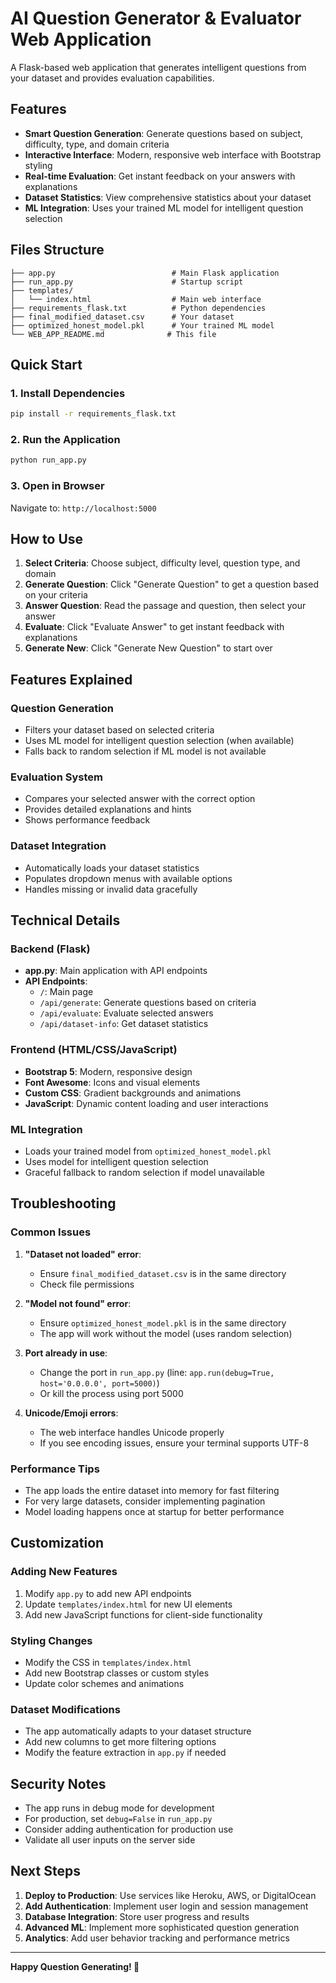 # AI Question Generator & Evaluator Web Application

A Flask-based web application that generates intelligent questions from your dataset and provides evaluation capabilities.

## Features

- **Smart Question Generation**: Generate questions based on subject, difficulty, type, and domain criteria
- **Interactive Interface**: Modern, responsive web interface with Bootstrap styling
- **Real-time Evaluation**: Get instant feedback on your answers with explanations
- **Dataset Statistics**: View comprehensive statistics about your dataset
- **ML Integration**: Uses your trained ML model for intelligent question selection

## Files Structure

```
├── app.py                          # Main Flask application
├── run_app.py                      # Startup script
├── templates/
│   └── index.html                  # Main web interface
├── requirements_flask.txt          # Python dependencies
├── final_modified_dataset.csv      # Your dataset
├── optimized_honest_model.pkl      # Your trained ML model
└── WEB_APP_README.md              # This file
```

## Quick Start

### 1. Install Dependencies
```bash
pip install -r requirements_flask.txt
```

### 2. Run the Application
```bash
python run_app.py
```

### 3. Open in Browser
Navigate to: `http://localhost:5000`

## How to Use

1. **Select Criteria**: Choose subject, difficulty level, question type, and domain
2. **Generate Question**: Click "Generate Question" to get a question based on your criteria
3. **Answer Question**: Read the passage and question, then select your answer
4. **Evaluate**: Click "Evaluate Answer" to get instant feedback with explanations
5. **Generate New**: Click "Generate New Question" to start over

## Features Explained

### Question Generation
- Filters your dataset based on selected criteria
- Uses ML model for intelligent question selection (when available)
- Falls back to random selection if ML model is not available

### Evaluation System
- Compares your selected answer with the correct option
- Provides detailed explanations and hints
- Shows performance feedback

### Dataset Integration
- Automatically loads your dataset statistics
- Populates dropdown menus with available options
- Handles missing or invalid data gracefully

## Technical Details

### Backend (Flask)
- **app.py**: Main application with API endpoints
- **API Endpoints**:
  - `/`: Main page
  - `/api/generate`: Generate questions based on criteria
  - `/api/evaluate`: Evaluate selected answers
  - `/api/dataset-info`: Get dataset statistics

### Frontend (HTML/CSS/JavaScript)
- **Bootstrap 5**: Modern, responsive design
- **Font Awesome**: Icons and visual elements
- **Custom CSS**: Gradient backgrounds and animations
- **JavaScript**: Dynamic content loading and user interactions

### ML Integration
- Loads your trained model from `optimized_honest_model.pkl`
- Uses model for intelligent question selection
- Graceful fallback to random selection if model unavailable

## Troubleshooting

### Common Issues

1. **"Dataset not loaded" error**:
   - Ensure `final_modified_dataset.csv` is in the same directory
   - Check file permissions

2. **"Model not found" error**:
   - Ensure `optimized_honest_model.pkl` is in the same directory
   - The app will work without the model (uses random selection)

3. **Port already in use**:
   - Change the port in `run_app.py` (line: `app.run(debug=True, host='0.0.0.0', port=5000)`)
   - Or kill the process using port 5000

4. **Unicode/Emoji errors**:
   - The web interface handles Unicode properly
   - If you see encoding issues, ensure your terminal supports UTF-8

### Performance Tips

- The app loads the entire dataset into memory for fast filtering
- For very large datasets, consider implementing pagination
- Model loading happens once at startup for better performance

## Customization

### Adding New Features
1. Modify `app.py` to add new API endpoints
2. Update `templates/index.html` for new UI elements
3. Add new JavaScript functions for client-side functionality

### Styling Changes
- Modify the CSS in `templates/index.html`
- Add new Bootstrap classes or custom styles
- Update color schemes and animations

### Dataset Modifications
- The app automatically adapts to your dataset structure
- Add new columns to get more filtering options
- Modify the feature extraction in `app.py` if needed

## Security Notes

- The app runs in debug mode for development
- For production, set `debug=False` in `run_app.py`
- Consider adding authentication for production use
- Validate all user inputs on the server side

## Next Steps

1. **Deploy to Production**: Use services like Heroku, AWS, or DigitalOcean
2. **Add Authentication**: Implement user login and session management
3. **Database Integration**: Store user progress and results
4. **Advanced ML**: Implement more sophisticated question generation
5. **Analytics**: Add user behavior tracking and performance metrics

---

**Happy Question Generating! 🚀**
